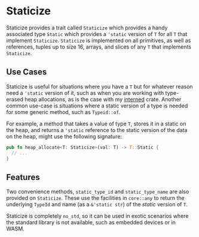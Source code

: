 # Staticize

Staticize provides a trait called `Staticize` which provides a handy associated type `Static`
which provides a `'static` version of `T` for all `T` that implement `Staticize`. `Staticize`
is implemented on all primitives, as well as references, tuples up to size 16, arrays, and
slices of any `T` that implements `Staticize`.

## Use Cases

Staticize is useful for situations where you have a `T` but for whatever reason need a
`'static` version of it, such as when you are working with type-erased heap allocations, as is
the case with my [interned](https://crates.io/crates/interned) crate. Another common use-case
is situations where a static version of a type is needed for some generic method, such as
`Typeid::of`.

For example, a method that takes a value of type `T`, stores it in a static on the heap, and
returns a `'static` reference to the static version of the data on the heap, might use the
following signature:

```rust
pub fn heap_allocate<T: Staticize>(val: T) -> T::Static {
  // ...
}
```

## Features

Two convenience methods, `static_type_id` and `static_type_name` are also provided on
`Staticize`. These use the facilities in `core::any` to return the underlying `TypeId` and
name (as a `&'static str`) of the _static_ version of `T`.

Staticize is completely `no_std`, so it can be used in exotic scenarios where the standard
library is not available, such as embedded devices or in WASM.
